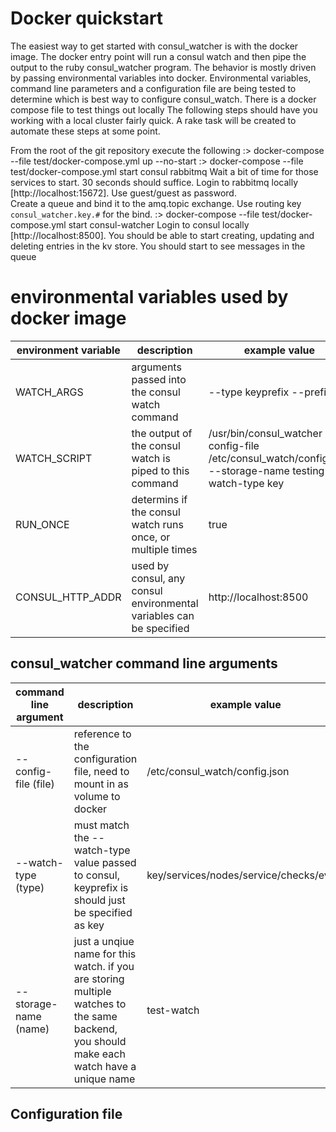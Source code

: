# Docker quickstart

The easiest way to get started with consul_watcher is with the docker image.  The docker entry point will run a consul watch and then pipe the output to the ruby consul_watcher program.  The behavior is mostly driven by passing environmental variables into docker.  Environmental variables, command line parameters and a configuration file are being tested to determine which is best way to configure consul_watch.  There is a docker compose file to test things out locally  The following steps should have you working with a local cluster fairly quick.  A rake task will be created to automate these steps at some point.

From the root of the git repository execute the following
:> docker-compose --file test/docker-compose.yml up --no-start
:> docker-compose --file test/docker-compose.yml start consul rabbitmq
Wait a bit of time for those services to start.  30 seconds should suffice.
Login to rabbitmq locally [http://localhost:15672]. Use guest/guest as password.  
Create a queue and bind it to the amq.topic exchange.  Use routing key `consul_watcher.key.#` for the bind.
:> docker-compose --file test/docker-compose.yml start consul-watcher
Login to consul locally [http://localhost:8500].  You should be able to start creating, updating and deleting entries in the kv store.  You should start to see messages in the queue

# environmental variables used by docker image
| environment variable | description                                                         | example value                                                                                               |
| -------------------- | ------------------------------------------------------------------- | ----------------------------------------------------------------------------------------------------------- |
| WATCH_ARGS           | arguments passed into the consul watch command                      | --type keyprefix --prefix /                                                                                 |
| WATCH_SCRIPT         | the output of the consul watch is piped to this command             | /usr/bin/consul_watcher --config-file /etc/consul_watch/config.json --storage-name testing --watch-type key |
| RUN_ONCE             | determins if the consul watch runs once, or multiple times          | true|false                                                                                                  |
| CONSUL_HTTP_ADDR     | used by consul, any consul environmental variables can be specified | http://localhost:8500                                                                                       |

## consul_watcher command line arguments
| command line argument | description | example value |
| --------------------- | ------------------------------------------------------------------------------------------------------------------------------------------ | --------------------------------------- |
| --config-file (file)  | reference to the configuration file, need to mount in as volume to docker                                                                  | /etc/consul_watch/config.json           |  
| --watch-type (type)   | must match the --watch-type value passed to consul, keyprefix is should just be specified as key                                           | key/services/nodes/service/checks/event | 
| --storage-name (name) | just a unqiue name for this watch.  if you are storing multiple watches to the same backend, you should make each watch have a unique name | test-watch                              |

## Configuration file

